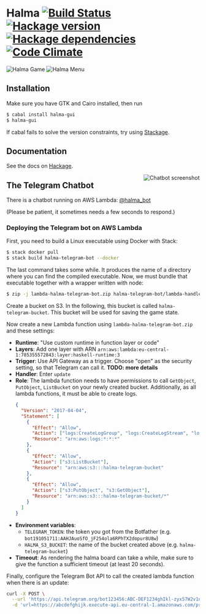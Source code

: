 # Halma [![Build Status][travis-image]][travis-url] [![Hackage version][hackage-image]][hackage-url] [![Hackage dependencies][hackage-deps-image]][hackage-deps-url] [![Code Climate][codeclimate-image]][codeclimate-url]

![Halma Game][game-image]
![Halma Menu][menu-image]

## Installation

Make sure you have GTK and Cairo installed, then run

```bash
$ cabal install halma-gui
$ halma-gui
```

If cabal fails to solve the version constraints, try using [Stackage](http://www.stackage.org/).

## Documentation

See the docs on [Hackage][hackage-url].

<img align="right" src="https://cdn.rawgit.com/timjb/halma/master/images/telegram-chat.jpg" alt="Chatbot screenshot" />

## The Telegram Chatbot

There is a chatbot running on AWS Lambda: [@halma_bot](http://telegram.me/halma_bot)

(Please be patient, it sometimes needs a few seconds to respond.)

### Deploying the Telegram bot on AWS Lambda

First, you need to build a Linux executable using Docker with Stack:

```bash
$ stack docker pull
$ stack build halma-telegram-bot --docker
```

The last command takes some while. It produces the name of a directory where you can find the compiled executable. Now, we must bundle that executable together with a wrapper written with node:

```bash
$ zip -j lambda-halma-telegram-bot.zip halma-telegram-bot/lambda-handler.js .stack-work/install/x86_64-linux-dkda49f7ca9b244180d3cfb1987cbc9743/lts-8.8/8.0.2/bin/halma-telegram-bot-serverless
```

Create a bucket on S3. In the following, this bucket is called `halma-telegram-bucket`. This bucket will be used for saving the game state.

Now create a new Lambda function using `lambda-halma-telegram-bot.zip` and these settings:

* **Runtime**: "Use custom runtime in function layer or code"
* **Layers**: Add one layer with ARN `arn:aws:lambda:eu-central-1:785355572843:layer:haskell-runtime:3`
* **Trigger**: Use API Gateway as a trigger. Choose "open" as the security setting, so that Telegram can call it. **TODO: more details**
* **Handler**: Enter `update`
* **Role**: The lambda function needs to have permissions to call `GetObject`, `PutObject`, `ListBucket` on your newly created bucket. Additionally, as all lambda functions, it must be able to create logs.
  ```json
  {
    "Version": "2017-04-04",
    "Statement": [
      {
        "Effect": "Allow",
        "Action": ["logs:CreateLogGroup", "logs:CreateLogStream", "logs:PutLogEvents"],
        "Resource": "arn:aws:logs:*:*:*"
      },
      {
        "Effect": "Allow",
        "Action": ["s3:ListBucket"],
        "Resource": "arn:aws:s3:::halma-telegram-bucket"
      },
      {
        "Effect": "Allow",
        "Action": ["s3:PutObject", "s3:GetObject"],
        "Resource": "arn:aws:s3:::halma-telegram-bucket/*"
      }
    ]
  }
  ```
* **Environment variables**:
  * `TELEGRAM_TOKEN`: the token you got from the Botfather (e.g. `bot191051711:AAHJAuoSfO_jF254ola6RPhTX2dopur8U8w`)
  * `HALMA_S3_BUCKET`: the name of the bucket created above (e.g. `halma-telegram-bucket`)
* **Timeout**: As rendering the halma board can take a while, make sure to give the function a sufficient timeout (at least 20 seconds).

Finally, configure the Telegram Bot API to call the created lambda function when there is an update:

```bash
curl -X POST \
  --url 'https://api.telegram.org/bot123456:ABC-DEF1234ghIkl-zyx57W2v1u123ew11/setWebhook' \
  -d 'url=https://abcdefghijk.execute-api.eu-central-1.amazonaws.com/prod/halma_telegram_bot_handler'
```

[travis-image]: https://img.shields.io/travis/timjb/halma.svg
[travis-url]: http://travis-ci.org/timjb/halma
[hackage-image]: https://img.shields.io/hackage/v/halma.svg?style=flat
[hackage-url]: http://hackage.haskell.org/package/halma
[hackage-deps-image]: https://img.shields.io/hackage-deps/v/halma.svg?style=flat
[hackage-deps-url]: http://packdeps.haskellers.com/feed?needle=halma
[codeclimate-image]: https://codeclimate.com/github/timjb/halma/badges/gpa.svg
[codeclimate-url]: https://codeclimate.com/github/timjb/halma

[game-image]: https://cdn.rawgit.com/timjb/halma/master/images/halma-game.png
[menu-image]: https://cdn.rawgit.com/timjb/halma/master/images/halma-menu.png
